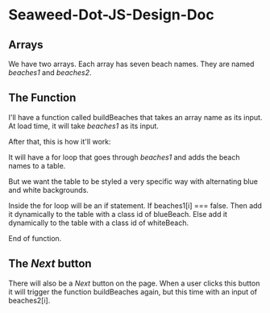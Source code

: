 # Seaweed-Dot-JS-Design-Doc

## Arrays

We have two arrays. Each array has seven beach names. They are named *beaches1* and *beaches2*.

## The Function

I'll have a function called buildBeaches that takes an array name as its input. At load time, it will take *beaches1* as its input. 

After that, this is how it'll work:

It will have a for loop that goes through *beaches1* and adds the beach names to a table. 

But we want the table to be styled a very specific way with alternating blue and white backgrounds. 

Inside the for loop will be an if statement. If beaches1[i] === false. Then add it dynamically to the table with a class id of blueBeach. Else add it dynamically to the table with a class id of whiteBeach. 

End of function.

## The *Next* button

There will also be a *Next* button on the page. When a user clicks this button it will trigger the function buildBeaches again, but this time with an input of beaches2[i].

